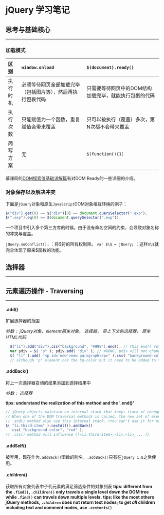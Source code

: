 # jQuery 学习笔记

## 思考与基础核心
---

### 加载模式

|区别|`window.onload`|`$(document).ready()`|
|:-|:-|:-|
|执行时机|必须等待网页全部加载完毕（包括图片等），然后再执行包裹代码|只需要等待网页中的DOM结构加载完毕，就能执行包裹的代码|
|执行次数|只能赋值为一个函数，重复赋值会带来覆盖|只可以被执行（覆盖）多次，第N次都不会带来覆盖|
|简写方案|无|`$(function(){})`|

慕课网的[DOM探索值基础详解篇](http://www.imooc.com/comment/488)有对DOM Ready的一些详细的介绍。

### 对象保存以及解决冲突

下面是`jQuery`对象和原生`JavaScript`DOM对象相互转换的例子：
```JavaScript
$("div").get(0) == $("div")[0] == document.querySelector(".exp");
$(".exp").eq(0) == $(document.querySelector(".exp"));
```
一个项目中引入多个第三方库的时候，由于没有命名空间的约束，会导致对象名称的冲突与覆盖。

`jQuery.noConflict();` ：将$符的所有权剔除。
`var $\$ = jQuery;` ：这样`$\$`就完全体现了原来$函数的功能。

## 选择器
---

## 元素遍历操作 - Traversing
---

#### .add()

扩展选择器的范围

*参数： jQuery对象，element原生对象， 选择器， 带上下文的选择器， 原生HTML代码*
```JavaScript
  $("li").add("div").css("background", "#999").end(); // this end() return the $("li")
  var pdiv = $( "p" ); pdiv.add( "div" ); // WRONG, pdiv will not change
  $( "li" ).add( "<p id='new'>new paragraph</p>" ).css( "background-color", "red" );
  // although 'p' element has the bg-color but it need to be added to the document
```

#### .addBack()

将上一次选择器变动的结果添加到选择结果中

*参数： 选择器*

**tips: understand the realization of this method and the '.end()'**
```JavaScript
// jQuery objects maintain an internal stack that keeps track of changes to the matched set of elements.
// When one of the DOM traversal methods is called, the new set of elements is pushed onto the stack.
// .end() method also use this internal stack. +You can't use it for many times.
$( "li.third-item" ).nextAll().addBack()
  .css( "background-color", "red" );
// .css() method will influence {[<li.third-item>,<li>,<li>,... ]}
```

#### .addSelf()
被弃用，现在作为`.addBack()`函数的别名。`.addBack()`只有在`jQuery 1.8`之后使用。

#### .children()
获取所有对象列表中子代元素的满足筛选条件的对象列表
**tips: different from the `.find()`, `.children()` only travels a single level down the DOM tree while `.find()` can travels down multiple levels.**
**tips: like the most others jQuery methods, `.children` does not return text nodes; to get *all* children including text and comment nodes, use `.contents()`**
